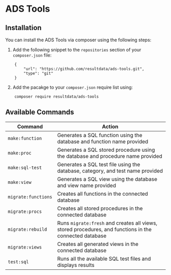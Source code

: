 # ADS Tools

## Installation

You can install the ADS Tools via composer using the following steps:

1. Add the following snippet to the `repositories` section of your `composer.json` file:

```
    {
        "url": "https://github.com/resultdata/ads-tools.git",
        "type": "git"
    }
```

2. Add the pacakge to your `composer.json` require list using:

```
    composer require resultdata/ads-tools
```

## Available Commands

| Command  | Action |
| ------------- | ------------- |
| `make:function` | Generates a SQL function using the database and function name provided |
| `make:proc` | Generates a SQL stored procedure using the database and procedure name provided |
| `make:sql-test` | Generates a SQL test file using the database, category, and test name provided |
| `make:view` | Generates a SQL view using the database and view name provided |
| `migrate:functions` | Creates all functions in the connected database |
| `migrate:procs` | Creates all stored procedures in the connected database |
| `migrate:rebuild` | Runs `migrate:fresh` and creates all views, stored procedures, and functions in the connected database |
| `migrate:views` | Creates all generated views in the connected database |
| `test:sql` | Runs all the available SQL test files and displays results |
